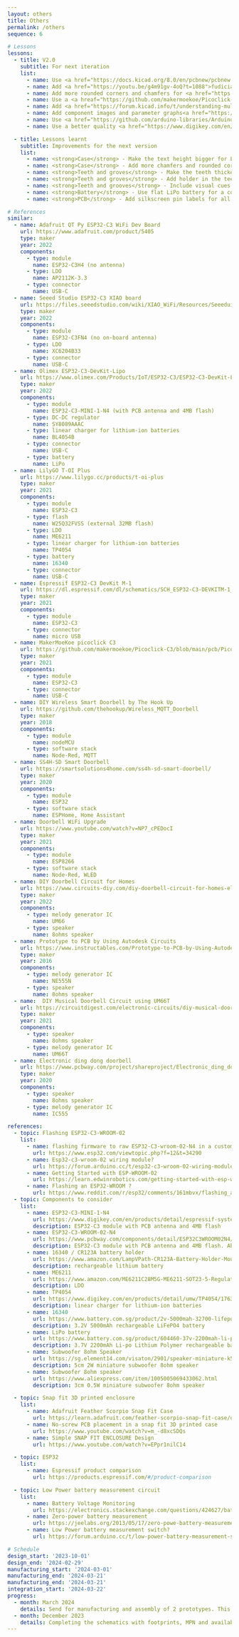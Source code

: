 ```yaml
---
layout: others
title: Others
permalink: /others
sequence: 6

# Lessons
lessons:
  - title: V2.0
    subtitle: For next iteration
    list:
      - name: Use <a href="https://docs.kicad.org/8.0/en/pcbnew/pcbnew.html">teardrops</a> in KiCAD 8.0
      - name: Add <a href="https://youtu.be/g4m91gv-4oQ?t=1088">fudicial markers</a> for pick and place
      - name: Add more rounded corners and chamfers for <a href="https://www.pinterest.com/sayanee/product-design/">timeless product design</a> enclosures
      - name: Use a <a hreaf="https://github.com/makermoekoe/Picoclick-C3/blob/main/pcb/Picoclick_C3T/picoclick_c3t_v1_bom.csv#L18">single RGB LED</a> for status indication
      - name: Add <a href="https://forum.kicad.info/t/understanding-multi-sheet-schematics/42922/2">multi sheet schematics</a> for better readability
      - name: Add component images and parameter graphs<a href="https://github.com/EPFLXplore/XRE_LeggedRobot_HW/blob/master/amulet_controller/Schematic/amulet_controller.pdf"</a> in schematics
      - name: Use <a href="https://github.com/arduino-libraries/Arduino_ESP32_OTA">OTA updates</a> for firmware
      - name: Use a better quality <a href="https://www.digikey.com/en/products/detail/nidec-components-corporation/CL-SB-22A-11T/3507836">slide switch DPDT</a> for <a href="https://www.nordicsemi.com/Products/Development-hardware/Power-Profiler-Kit-2/Download#infotabs">better tactile feedback</a>

  - title: Lessons learnt
    subtitle: Improvements for the next version
    list:
      - name: <strong>Case</strong> - Make the text height bigger for LEDs and ON/OFF power switch
      - name: <strong>Case</strong> - Add more chamfers and rounded corners for a better aesthetic
      - name: <strong>Teeth and groves</strong> - Make the teeth thicker for better strength
      - name: <strong>Teeth and groves</strong> - Add holder in the teeth to that the top and bottom case do not slide
      - name: <strong>Teeth and grooves</strong> - Include visual cues on the exterior for finger placement
      - name: <strong>Battery</strong> - Use flat LiPo battery for a compact design
      - name: <strong>PCB</strong> - Add silkscreen pin labels for all connectors that extend outside the PCB E.g. pin headers or USB-C

# References
similar:
  - name: Adafruit QT Py ESP32-C3 WiFi Dev Board
    url: https://www.adafruit.com/product/5405
    type: maker
    year: 2022
    components:
      - type: module
        name: ESP32-C3H4 (no antenna)
      - type: LDO
        name: AP2112K-3.3
      - type: connector
        name: USB-C
  - name: Seeed Studio ESP32-C3 XIAO board
    url: https://files.seeedstudio.com/wiki/XIAO_WiFi/Resources/Seeeduino-XIAO-ESP32C3-SCH.pdf
    type: maker
    year: 2022
    components:
      - type: module
        name: ESP32-C3FN4 (no on-board antenna)
      - type: LDO
        name: XC6204B33
      - type: connector
        name: USB-C
  - name: Olimex ESP32-C3-DevKit-Lipo
    url: https://www.olimex.com/Products/IoT/ESP32-C3/ESP32-C3-DevKit-Lipo/open-source-hardware
    type: maker
    year: 2022
    components:
      - type: module
        name: ESP32-C3-MINI-1-N4 (with PCB antenna and 4MB flash)
      - type: DC-DC regulator
        name: SY8089AAAC
      - type: linear charger for lithium-ion batteries
        name: BL4054B
      - type: connector
        name: USB-C
      - type: battery
        name: LiPo
  - name: LilyGO T-OI Plus
    url: https://www.lilygo.cc/products/t-oi-plus
    type: maker
    year: 2021
    components:
      - type: module
        name: ESP32-C3
      - type: flash
        name: W25Q32FVSS (external 32MB flash)
      - type: LDO
        name: ME6211
      - type: linear charger for lithium-ion batteries
        name: TP4054
      - type: battery
        name: 16340
      - type: connector
        name: USB-C
  - name: Espressif ESP32-C3 DevKit M-1
    url: https://dl.espressif.com/dl/schematics/SCH_ESP32-C3-DEVKITM-1_V1_20200915A.pdf
    type: maker
    year: 2021
    components:
      - type: module
        name: ESP32-C3
      - type: connector
        name: micro USB
  - name: MakerMoeKoe picoclick C3
    url: https://github.com/makermoekoe/Picoclick-C3/blob/main/pcb/Picoclick_C3/picoclick_c3_v1.1.pdf
    type: maker
    year: 2021
    components:
      - type: module
        name: ESP32-C3
      - type: connector
        name: USB-C
  - name: DIY Wireless Smart Doorbell by The Hook Up
    url: https://github.com/thehookup/Wireless_MQTT_Doorbell
    type: maker
    year: 2018
    components:
      - type: module
        name: nodeMCU
      - type: software stack
        name: Node-Red, MQTT
  - name: SS4H-SD Smart Doorbell
    url: https://smartsolutions4home.com/ss4h-sd-smart-doorbell/
    type: maker
    year: 2020
    components:
      - type: module
        name: ESP32
      - type: software stack
        name: ESPHome, Home Assistant
  - name: Doorbell WiFi Upgrade
    url: https://www.youtube.com/watch?v=NP7_cPEDocI
    type: maker
    year: 2021
    components:
      - type: module
        name: ESP8266
      - type: software stack
        name: Node-Red, WLED
  - name: DIY Doorbell Circuit for Homes
    url: https://www.circuits-diy.com/diy-doorbell-circuit-for-homes-electronics-projects/
    type: maker
    year: 2022
    components:
      - type: melody generator IC
        name: UM66
      - type: speaker
        name: 8ohms speaker
  - name: Prototype to PCB by Using Autodesk Circuits
    url: https://www.instructables.com/Prototype-to-PCB-by-Using-Autodesk-Circuits/
    type: maker
    year: 2016
    components:
      - type: melody generator IC
        name: NE555N
      - type: speaker
        name: 8ohms speaker
  - name:  DIY Musical Doorbell Circuit using UM66T
    url: https://circuitdigest.com/electronic-circuits/diy-musical-doorbell-circuit-using-um66-ic
    type: maker
    year: 2021
    components:
      - type: speaker
        name: 8ohms speaker
      - type: melody generator IC
        name: UM66T
  - name: Electronic ding dong doorbell
    url: https://www.pcbway.com/project/shareproject/Electronic_ding_dong_doorbell.html
    type: maker
    year: 2020
    components:
      - type: speaker
        name: 8ohms speaker
      - type: melody generator IC
        name: IC555

references:
  - topic: Flashing ESP32-C3-WROOM-02
    list:
      - name: flashing firmware to raw ESP32-C3-wroom-02-N4 in a custom PCB
        url: https://www.esp32.com/viewtopic.php?f=12&t=34290
      - name: Esp32-c3-wroom-02 wiring module?
        url: https://forum.arduino.cc/t/esp32-c3-wroom-02-wiring-module-solved/1027662
      - name: Getting Started with ESP-WROOM-02
        url: https://learn.edwinrobotics.com/getting-started-with-esp-wroom-02/
      - name: Flashing an ESP32-WROOM ?
        url: https://www.reddit.com/r/esp32/comments/161mbvx/flashing_an_esp32wroom/
  - topic: Components to consider
    list:
      - name: ESP32-C3-MINI-1-N4
        url: https://www.digikey.com/en/products/detail/espressif-systems/ESP32-C3-MINI-1-N4/13877574
        description: ESP32-C3 module with PCB antenna and 4MB flash
      - name: ESP32-C3-WROOM-02-N4
        url: https://www.pcbway.com/components/detail/ESP32C3WROOM02N4/497176/
        description: ESP32-C3 module with PCB antenna and 4MB flash. Able to be assembled by PCBWay.
      - name: 16340 / CR123A battery holder
        url: https://www.amazon.com/LampVPath-CR123A-Battery-Holder-Mounting/dp/B07WVX74KR
        description: rechargeable lithium battery
      - name: ME6211
        url: https://www.amazon.com/ME6211C28M5G-ME6211-SOT23-5-Regulator-2-8V/dp/B09SQ8DSZ2
        description: LDO
      - name: TP4054
        url: https://www.digikey.com/en/products/detail/umw/TP4054/17635214
        description: linear charger for lithium-ion batteries
      - name: 16340
        url: https://www.battery.com.sg/product/2v-5000mah-32700-lifepo4-battery
        description: 3.2V 5000mAh rechargeable LiFePO4 battery
      - name: LiPo battery
        url: https://www.battery.com.sg/product/604460-37v-2200mah-li-po-lithium-polymer-rechargeable-battery
        description: 3.7V 2200mAh Li-po Lithium Polymer rechargeable battery
      - name: Subwoofer 8ohm Speaker
        url: https://sg.element14.com/visaton/2901/speaker-miniature-k50-8ohm/dp/4662064?MER=TARG-MER-PLP-RECO-STM71233-0
        description: 5cm 2W miniature subwoofer 8ohm speaker
      - name: Subwoofer 8ohm speaker
        url: https://www.aliexpress.com/item/1005005069433062.html
        description: 3cm 0.5W miniature subwoofer 8ohm speaker

  - topic: Snap fit 3D printed enclosure
    list:
      - name: Adafruit Feather Scorpio Snap Fit Case
        url: https://learn.adafruit.com/feather-scorpio-snap-fit-case/overview
      - name: No-screw PCB placement in a snap fit 3D printed case
        url: https://www.youtube.com/watch?v=m_-d8xcSDQs
      - name: Simple SNAP FIT ENCLOSURE Design
        url: https://www.youtube.com/watch?v=EPpr1nilC14

  - topic: ESP32
    list:
      - name: Espressif product comparison
        url: https://products.espressif.com/#/product-comparison

  - topic: Low Power battery measurement circuit
    list:
      - name: Battery Voltage Monitoring
        url: https://electronics.stackexchange.com/questions/424627/battery-voltage-monitoring
      - name: Zero-power battery measurement
        url: https://jeelabs.org/2013/05/17/zero-powe-battery-measurement/index.html
      - name: Low Power battery measurement switch?
        url: https://forum.arduino.cc/t/low-power-battery-measurement-switch/1171203

# Schedule
design_start: '2023-10-01'
design_end: '2024-02-29'
manufacturing_start: '2024-03-01'
manufacturing_end: '2024-03-21'
manufacturing_end: '2024-03-21'
integration_start: '2024-03-22'
progress:
  - month: March 2024
    details: Send for manufacturing and assembly of 2 prototypes. This phase includes PCB manufacturing, component procurement, pick and place, 3D printing the cases.
  - month: December 2023
    details: Completing the schematics with footprints, MPN and availability of assembly parts.
---
```

